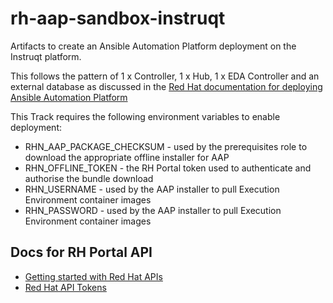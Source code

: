 # rh-aap-sandbox-instruqt

Artifacts to create an Ansible Automation Platform deployment on the Instruqt platform.

This follows the pattern of 1 x Controller, 1 x Hub, 1 x EDA Controller and an external database as discussed in the [Red Hat documentation for deploying Ansible Automation Platform](https://docs.redhat.com/en/documentation/red_hat_ansible_automation_platform/2.4/html/red_hat_ansible_automation_platform_installation_guide/assembly-platform-install-scenario#ref-single-controller-hub-eda-with-managed-db)

This Track requires the following environment variables to enable deployment:

* RHN_AAP_PACKAGE_CHECKSUM - used by the prerequisites role to download the appropriate offline installer for AAP
* RHN_OFFLINE_TOKEN - the RH Portal token used to authenticate and authorise the bundle download
* RHN_USERNAME - used by the AAP installer to pull Execution Environment container images
* RHN_PASSWORD - used by the AAP installer to pull Execution Environment container images

## Docs for RH Portal API

- [Getting started with Red Hat APIs
](https://access.redhat.com/articles/3626371)
- [Red Hat API Tokens
](https://access.redhat.com/management/api)
